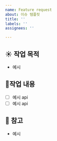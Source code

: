 ```yaml
---
name: Feature request
about: 이슈 템플릿
title: ''
labels: ''
assignees: ''

---
```


## ☀️ 작업 목적
- 예시

## 📄작업 내용
- [ ] 예시 api
- [ ] 예시 api

## 📌 참고
- 예시
